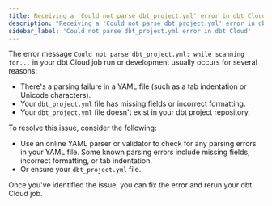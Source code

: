```yaml
---
title: Receiving a 'Could not parse dbt_project.yml' error in dbt Cloud job
description: "Receiving a 'Could not parse dbt_project.yml' error in dbt Cloud? This error is typically caused by a tab indentation in your dbt_project.yml file."
sidebar_label: 'Could not parse dbt_project.yml error in dbt Cloud'
---
```


The error message `Could not parse dbt_project.yml: while scanning for...` in your dbt Cloud job run or development usually occurs for several reasons:

- There's a parsing failure in a YAML file (such as a tab indentation or Unicode characters).
- Your `dbt_project.yml` file has missing fields or incorrect formatting.
- Your `dbt_project.yml` file doesn't exist in your dbt project repository.

To resolve this issue, consider the following:
- Use an online YAML parser or validator to check for any parsing errors in your YAML file. Some known parsing errors include missing fields, incorrect formatting, or tab indentation.
- Or ensure your `dbt_project.yml` file.

Once you've identified the issue, you can fix the error and rerun your dbt Cloud job.
